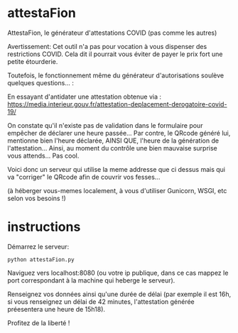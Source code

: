 # attestaFion
AttestaFion, le générateur d'attestations COVID (pas comme les autres)

Avertissement: Cet outil n'a pas pour vocation à vous dispenser des restrictions COVID.
Cela dit il pourrait vous éviter de payer le prix fort une petite étourderie.

Toutefois, le fonctionnement même du générateur d'autorisations soulève quelques questions... :

En essayant d'antidater une attestation obtenue via :
https://media.interieur.gouv.fr/attestation-deplacement-derogatoire-covid-19/

On constate qu'il n'existe pas de validation dans le formulaire pour empêcher de déclarer une heure passée...
Par contre, le QRcode généré lui, mentionne bien l'heure déclarée, AINSI QUE, l'heure de la génération de l'attestation...
Ainsi, au moment du contrôle une bien mauvaise surprise vous attends... Pas cool.

Voici donc un serveur qui utilise la meme addresse que ci dessus mais qui va "corriger" le QRcode afin de couvrir vos fesses...

(à héberger vous-memes localement, à vous d'utiliser Gunicorn, WSGI, etc selon vos besoins !)

# instructions
Démarrez le serveur:
```
python attestaFion.py
```

Naviguez vers localhost:8080 (ou votre ip publique, dans ce cas mappez le port correspondant à la machine qui heberge le serveur).

Renseignez vos données ainsi qu'une durée de délai (par exemple il est 16h, si vous renseignez un délai de 42 minutes, l'attestation générée préesentera une heure de 15h18).

Profitez de la liberté !